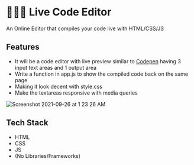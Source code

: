 
# 👨🏻‍💻 Live Code Editor
  
An Online Editor that compiles your code live with HTML/CSS/JS

## Features

- It will be a code editor with live preview similar to [Codepen](https://codepen.io/pen/) having 3 input text areas and 1 output area
- Write a function in app.js to show the compiled code back on the same page
- Making it look decent with style.css
- Make the textareas responsive with media queries



![Screenshot 2021-09-26 at 1 23 26 AM](https://github.com/himanshubhardwaz/Online-Code-Editor-React)


## Tech Stack

- HTML
- CSS
- JS 
- (No Libraries/Frameworks)

  
